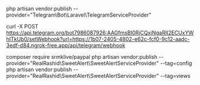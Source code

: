 php artisan vendor:publish --provider="Telegram\Bot\Laravel\TelegramServiceProvider"

curl -X POST https://api.telegram.org/bot7986087926:AAGfmsBI0RjCQxjNgaRII2ECUxYWhITkUb0/setWebhook?url=https://1b07-2405-4802-e62c-fcf0-9c12-aadc-3edf-d84.ngrok-free.app/api/telegram/webhook

composer require srmklive/paypal
php artisan vendor:publish --provider="RealRashid\SweetAlert\SweetAlertServiceProvider" --tag=config
php artisan vendor:publish --provider="RealRashid\SweetAlert\SweetAlertServiceProvider" --tag=views